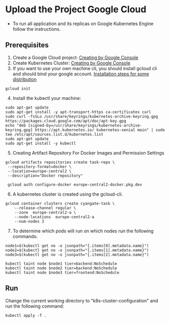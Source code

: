 # Upload the Project Google Cloud
* To run all application and its replicas on Google Kubernetes Engine follow the instructions.
## Prerequisites
1. Create a Google Cloud project: [Creating by Google Console](https://cloud.google.com/resource-manager/docs/creating-managing-projects)
2. Create Kubernetes Cluster: [Creating by Google Console](https://cloud.google.com/kubernetes-engine/docs/deploy-app-cluster)
3. If you want to use your own machine cli, you should install gcloud cli and should bind your google account. [Installation steps for some distribution](https://cloud.google.com/sdk/docs/install#linux)
```
gcloud init
```
4. Install the kubectl your machine:
```
sudo apt-get update
sudo apt-get install -y apt-transport-https ca-certificates curl
sudo curl -fsSLo /usr/share/keyrings/kubernetes-archive-keyring.gpg https://packages.cloud.google.com/apt/doc/apt-key.gpg
echo "deb [signed-by=/usr/share/keyrings/kubernetes-archive-keyring.gpg] https://apt.kubernetes.io/ kubernetes-xenial main" | sudo tee /etc/apt/sources.list.d/kubernetes.list
sudo apt-get update
sudo apt-get install -y kubectl
```

5. Creating Artifact Repository For Docker Images and Permission Settings
```
gcloud artifacts repositories create task-repo \
 --repository-format=docker \
 --location=europe-central2 \
 --description="Docker repository"
 
 gcloud auth configure-docker europe-central2-docker.pkg.dev
```
6. A kubernetes cluster is created using the gcloud-cli.
```
gcloud container clusters create cyangate-task \
    --release-channel regular \
    --zone  europe-central2-a \
    --node-locations  europe-central2-a
    --num-nodes 3
```
7.  To determine which pods will run on which nodes run the following commands:
```
node1=$(kubectl get no -o jsonpath="{.items[0].metadata.name}")
node2=$(kubectl get no -o jsonpath="{.items[1].metadata.name}")
node3=$(kubectl get no -o jsonpath="{.items[2].metadata.name}")

kubectl taint node $node1 tier=backend:NoSchedule
kubectl taint node $node2 tier=backend:NoSchedule
kubectl taint node $node3 tier=frontend:NoSchedule
```
## Run
Change the current working directory to "k8s-cluster-configuration" and run the following command:
```
kubectl apply -f .
```

